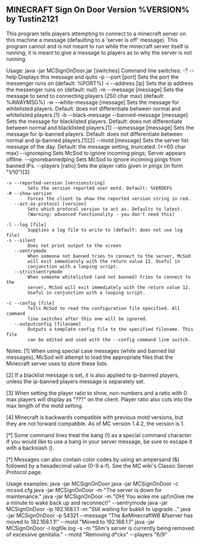 MINECRAFT Sign On Door
Version %VERSION%
by Tustin2121
----------------------
This program tells players attempting to connect to a minecraft server on this 
machine a message (defaulting to a 'server is off' message). This program 
cannot and is not meant to run while the minecraft server itself is running; 
it is meant to give a message to players as to why the server is not running.

Usage: java -jar MCSignOnDoor.jar [switches]
Command line switches:
	-? --help
		    Displays this message and quits
	-p --port [port]
		    Sets the port the messenger runs on (default: %PORT%)
	-i --address [ip]
		    Sets the ip address the messenger runs on (default: null)
	-m --message [message]
		    Sets the message to send to connecting players (250 char max) 
		    (default: %AWAYMSG%)
	-w --white-message [message]
		    Sets the message for whitelisted players. Default: does not 
		    differentiate between normal and whitelisted players.[1]
	-b --black-message --banned-message [message]
		    Sets the message for blacklisted players. Default: does not 
		    differentiate between normal and blacklisted players.[1]
	   --ipmessage [message]
		    Sets the message for ip-banned players. Default: does not 
		    differentiate between normal and ip-banned players.[1][2]
	   --motd [message]
	   	    Sets the server list message of the day. Default: the message
	   	    setting, truncated. (<=60 char max)
	   --ignoreping	
		    Sets McSod to ignore incoming pings; Server appears offline.
	   --ignorebannedping
		    Sets McSod to ignore incoming pings from banned IPs.
	   --players [ratio]
		    Sets the player ratio given in pings (in form "1/10")[3]

	-v --reported-version [versionstring]
	        Sets the version reported over motd. Default: %VERDEF%
	-# --show-version
	        Forces the client to show the reported version string in red.
	   --act-as-protocol [version]
		    Sets which protocol version to act as. Defaults to latest.
		    (Warning: advanced functionality - you don't need this)
		    
	-l --log [file]
		    Supplies a log file to write to (default: does not use log file)
	-s --silent
		    Does not print output to the screen
	   --sentrymode
		    When someone not banned tries to connect to the server, McSod 
		    will exit immediately with the return value 12. Useful in 
		    conjunction with a looping script.
	   --strictsentrymode
		    When someone whitelisted (and not banned) tries to connect to the
		    server, McSod will exit immediately with the return value 12.
		    Useful in conjunction with a looping script.

	-c --config [file]
		    Tells McSod to read the configuration file specified. All command
		    line switches after this one will be ignored.
	   --outputconfig [filename]
		    Outputs a template config file to the specified filename. This file
		    can be edited and used with the --config command line switch.

Notes:
[1] When using special case messages (white and banned list messages), McSod 
    will attempt to load the appropriate files that the Minecraft server uses 
    to store these lists.

[2] If a blacklist message is set, it is also applied to ip-banned players, 
    unless the ip-banned players message is separately set.

[3] When setting the player ratio to show, non-numbers and a ratio with 0 max 
    players will display as "???" on the client. Player ratio also cuts into 
    the max length of the motd setting.

[4] Minecraft is backwards compatible with previous motd versions, but they are
    not forward compatible. As of MC version 1.4.2, the version is 1.

[*] Some command lines treat the bang (!) as a special command character.
    If you would like to use a bang in your server message, be sure to escape
    it with a backslash (\).
  
[*] Messages can also contain color codes by using an ampersand (&) followed 
    by a hexadecimal value (0-9 a-f). See the MC wiki's Classic Server 
    Protocol page.


Usage examples:
java -jar MCSignOnDoor
java -jar MCSignOnDoor -c mcsod.cfg
java -jar MCSignOnDoor -m "The server is down for maintenance."
java -jar MCSignOnDoor -m "OH! You woke me up!\nGive me a minute to 
wake back up and reconnect!" --sentrymode
java -jar MCSignOnDoor -ip 192.168.1.1 -m "Still waiting for bukkit to 
	upgrade..."
java -jar MCSignOnDoor -p 54321 --message "The &eMinecraftWB &fserver has
	moved to 192.168.1.1\!" --motd "Moved to 192.168.1.1"
java -jar MCSignOnDoor -l logfile.log -s -m "Slim's server is currently
	being removed of excessive genitalia." --motd "Removing d*cks" 
	--players "6/9"